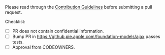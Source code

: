 Please read through the [Contribution Guidelines](https://quip-apple.com/R3XmAn4kGnT4) before submitting a pull request.

Checklist:
- [ ] PR does not contain confidential information.
- [ ] Bump PR in https://github.pie.apple.com/foundation-models/ajax passes tests.
- [ ] Approval from CODEOWNERS.
